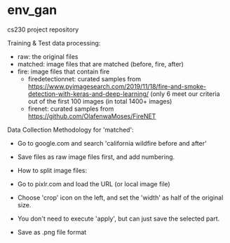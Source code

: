 # env_gan
cs230 project repository

Training & Test data processing:
- raw: the original files
- matched: image files that are matched (before, fire, after)
- fire: image files that contain fire
  - firedetectionnet: curated samples from
https://www.pyimagesearch.com/2019/11/18/fire-and-smoke-detection-with-keras-and-deep-learning/ (only 6 meet our criteria out of the first 100 images (in total 1400+ images)
  - firenet: curated samples from https://github.com/OlafenwaMoses/FireNET

Data Collection Methodology for 'matched':
- Go to google.com and search 'california wildfire before and after'
- Save files as raw image files first, and add numbering.

- How to split image files:
- Go to pixlr.com and load the URL (or local image file)
- Choose 'crop' icon on the left, and set the 'width' as half of the original
  size.
- You don't need to execute 'apply', but can just save the selected part.
- Save as .png file format

